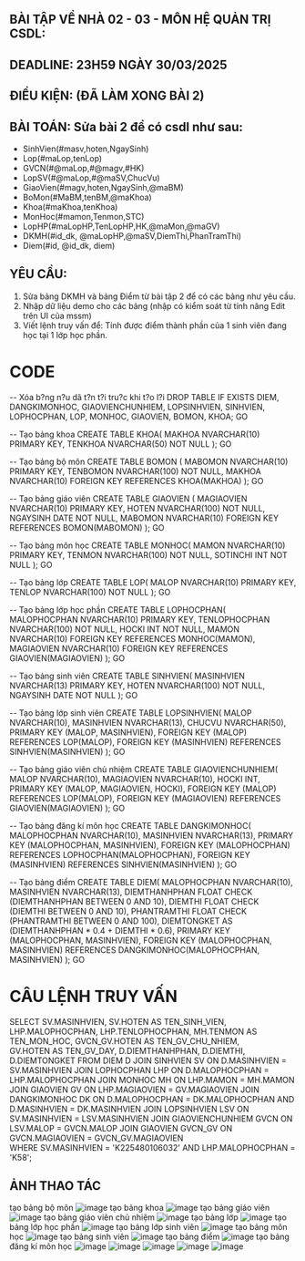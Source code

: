 ## BÀI TẬP VỀ NHÀ 02 - 03 - MÔN HỆ QUẢN TRỊ CSDL:

## DEADLINE: 23H59 NGÀY 30/03/2025

## ĐIỀU KIỆN: (ĐÃ LÀM XONG BÀI 2)

## BÀI TOÁN: Sửa bài 2 để có csdl như sau:
  + SinhVien(#masv,hoten,NgaySinh)
  + Lop(#maLop,tenLop)
  + GVCN(#@maLop,#@magv,#HK)
  + LopSV(#@maLop,#@maSV,ChucVu)
  + GiaoVien(#magv,hoten,NgaySinh,@maBM)
  + BoMon(#MaBM,tenBM,@maKhoa)
  + Khoa(#maKhoa,tenKhoa)
  + MonHoc(#mamon,Tenmon,STC)
  + LopHP(#maLopHP,TenLopHP,HK,@maMon,@maGV)
  + DKMH(#id_dk, @maLopHP,@maSV,DiemThi,PhanTramThi)
  + Diem(#id, @id_dk, diem)

## YÊU CẦU:
1. Sửa bảng DKMH và bảng Điểm từ bài tập 2 để có các bảng như yêu cầu.
2. Nhập dữ liệu demo cho các bảng (nhập có kiểm soát từ tính năng Edit trên UI của mssm)
3. Viết lệnh truy vấn để: Tính được điểm thành phần của 1 sinh viên đang học tại 1 lớp học phần.


# CODE 
-- Xóa b?ng n?u dã t?n t?i tru?c khi t?o l?i
DROP TABLE IF EXISTS DIEM, DANGKIMONHOC, GIAOVIENCHUNHIEM, LOPSINHVIEN, SINHVIEN, LOPHOCPHAN, LOP, MONHOC, GIAOVIEN, BOMON, KHOA;
GO

-- Tạo bảng khoa
CREATE TABLE KHOA(
  MAKHOA NVARCHAR(10) PRIMARY KEY,
  TENKHOA NVARCHAR(50) NOT NULL
);
GO

-- Tạo bảng bộ môn
CREATE TABLE BOMON (
  MABOMON NVARCHAR(10) PRIMARY KEY,
  TENBOMON NVARCHAR(100) NOT NULL,
  MAKHOA NVARCHAR(10) FOREIGN KEY REFERENCES KHOA(MAKHOA)
);
GO

-- Tạo bảng giáo viên
CREATE TABLE GIAOVIEN (
  MAGIAOVIEN NVARCHAR(10) PRIMARY KEY,
  HOTEN NVARCHAR(100) NOT NULL,
  NGAYSINH DATE NOT NULL,
  MABOMON NVARCHAR(10) FOREIGN KEY REFERENCES BOMON(MABOMON)
);
GO

-- Tạo bảng môn học
CREATE TABLE MONHOC(
  MAMON NVARCHAR(10) PRIMARY KEY,
  TENMON NVARCHAR(100) NOT NULL,
  SOTINCHI INT NOT NULL
);
GO

-- Tạo bảng lớp
CREATE TABLE LOP(
  MALOP NVARCHAR(10) PRIMARY KEY,
  TENLOP NVARCHAR(100) NOT NULL
);
GO

-- Tạo bảng lớp học phần 
CREATE TABLE LOPHOCPHAN(
  MALOPHOCPHAN NVARCHAR(10) PRIMARY KEY,
  TENLOPHOCPHAN NVARCHAR(100) NOT NULL,
  HOCKI INT NOT NULL,
  MAMON NVARCHAR(10) FOREIGN KEY REFERENCES MONHOC(MAMON),
  MAGIAOVIEN NVARCHAR(10) FOREIGN KEY REFERENCES GIAOVIEN(MAGIAOVIEN)
);
GO

-- Tạo bảng sinh viên
CREATE TABLE SINHVIEN(
  MASINHVIEN NVARCHAR(13) PRIMARY KEY,
  HOTEN NVARCHAR(100) NOT NULL,
  NGAYSINH DATE NOT NULL
);
GO

-- Tạo bảng lớp sinh viên
CREATE TABLE LOPSINHVIEN(
  MALOP NVARCHAR(10),
  MASINHVIEN NVARCHAR(13),
  CHUCVU NVARCHAR(50),
  PRIMARY KEY (MALOP, MASINHVIEN),
  FOREIGN KEY (MALOP) REFERENCES LOP(MALOP),
  FOREIGN KEY (MASINHVIEN) REFERENCES SINHVIEN(MASINHVIEN)
);
GO

-- Tạo bảng giáo viên chủ nhiệm
CREATE TABLE GIAOVIENCHUNHIEM(
  MALOP NVARCHAR(10),
  MAGIAOVIEN NVARCHAR(10),
  HOCKI INT,
  PRIMARY KEY (MALOP, MAGIAOVIEN, HOCKI),
  FOREIGN KEY (MALOP) REFERENCES LOP(MALOP),
  FOREIGN KEY (MAGIAOVIEN) REFERENCES GIAOVIEN(MAGIAOVIEN)
);
GO

-- Tạo bảng đăng kí môn học 
CREATE TABLE DANGKIMONHOC(
  MALOPHOCPHAN NVARCHAR(10),
  MASINHVIEN NVARCHAR(13),
  PRIMARY KEY (MALOPHOCPHAN, MASINHVIEN),
  FOREIGN KEY (MALOPHOCPHAN) REFERENCES LOPHOCPHAN(MALOPHOCPHAN),
  FOREIGN KEY (MASINHVIEN) REFERENCES SINHVIEN(MASINHVIEN)
);
GO

-- Tạo bảng điểm
CREATE TABLE DIEM(
  MALOPHOCPHAN NVARCHAR(10),
  MASINHVIEN NVARCHAR(13),
  DIEMTHANHPHAN FLOAT CHECK (DIEMTHANHPHAN BETWEEN 0 AND 10),
  DIEMTHI FLOAT CHECK (DIEMTHI BETWEEN 0 AND 10),
  PHANTRAMTHI FLOAT CHECK (PHANTRAMTHI BETWEEN 0 AND 100),
  DIEMTONGKET AS (DIEMTHANHPHAN * 0.4 + DIEMTHI * 0.6),
  PRIMARY KEY (MALOPHOCPHAN, MASINHVIEN),
  FOREIGN KEY (MALOPHOCPHAN, MASINHVIEN) REFERENCES DANGKIMONHOC(MALOPHOCPHAN, MASINHVIEN)
);
GO

# CÂU LỆNH TRUY VẤN
SELECT 
    SV.MASINHVIEN,
    SV.HOTEN AS TEN_SINH_VIEN,
    LHP.MALOPHOCPHAN,
    LHP.TENLOPHOCPHAN,
    MH.TENMON AS TEN_MON_HOC,
    GVCN_GV.HOTEN AS TEN_GV_CHU_NHIEM,  
    GV.HOTEN AS TEN_GV_DAY,
    D.DIEMTHANHPHAN,
    D.DIEMTHI,
    D.DIEMTONGKET
FROM DIEM D
JOIN SINHVIEN SV ON D.MASINHVIEN = SV.MASINHVIEN
JOIN LOPHOCPHAN LHP ON D.MALOPHOCPHAN = LHP.MALOPHOCPHAN
JOIN MONHOC MH ON LHP.MAMON = MH.MAMON
JOIN GIAOVIEN GV ON LHP.MAGIAOVIEN = GV.MAGIAOVIEN
JOIN DANGKIMONHOC DK ON D.MALOPHOCPHAN = DK.MALOPHOCPHAN 
    AND D.MASINHVIEN = DK.MASINHVIEN
JOIN LOPSINHVIEN LSV ON SV.MASINHVIEN = LSV.MASINHVIEN
JOIN GIAOVIENCHUNHIEM GVCN ON LSV.MALOP = GVCN.MALOP
JOIN GIAOVIEN GVCN_GV ON GVCN.MAGIAOVIEN = GVCN_GV.MAGIAOVIEN  
WHERE SV.MASINHVIEN = 'K225480106032' 
AND LHP.MALOPHOCPHAN = 'K58';

## ẢNH THAO TÁC
tạo bảng bộ môn
![image](https://github.com/user-attachments/assets/f372404e-a74d-40ba-a9f5-a109f1b8a865)
tạo bảng khoa
![image](https://github.com/user-attachments/assets/720b4e7f-218b-4627-97f4-9c2fb69f6091)
tạo bảng giáo viên
![image](https://github.com/user-attachments/assets/a7167d5e-2513-49c7-b742-130b2709bcb6)
tạo bảng giáo viên chủ nhiệm 
![image](https://github.com/user-attachments/assets/5dbba616-d593-4963-99e0-cf67a8f6e96c)
tạo bảng lớp
![image](https://github.com/user-attachments/assets/fe7b4287-692e-41c1-8afd-f13de8c152aa)
tạo bảng lớp học phần 
![image](https://github.com/user-attachments/assets/19665ed6-d6a9-4186-9b2c-fbc16d450d69)
tạo bảng lớp sinh viên
![image](https://github.com/user-attachments/assets/ef96b5c8-d1b2-4f63-ac6a-af27f8f1e8f9)
tạo bảng môn học
![image](https://github.com/user-attachments/assets/dc7922dd-1b81-4029-9ed4-41c35be1e9ae)
tạo bảng sinh viên 
![image](https://github.com/user-attachments/assets/8fd7f8e0-784b-4fe9-86b4-dee24b674a0c)
tạo bảng điểm 
![image](https://github.com/user-attachments/assets/9b8893b5-e76c-4fd6-bdfa-4571e5913da3)
tạo bảng đăng kí môn học
![image](https://github.com/user-attachments/assets/e2722e54-a22e-4ecb-83fb-def3602e9830)
![image](https://github.com/user-attachments/assets/8e585628-e685-417b-a6c4-3999c5dd847d)
![image](https://github.com/user-attachments/assets/d966ab06-c3e6-4f39-9eb5-449b43286055)
![image](https://github.com/user-attachments/assets/79647897-20b6-4a14-ac13-13a3dd05ce1e)
![image](https://github.com/user-attachments/assets/60c7fd64-6c14-410b-af14-def22c41abc3)




